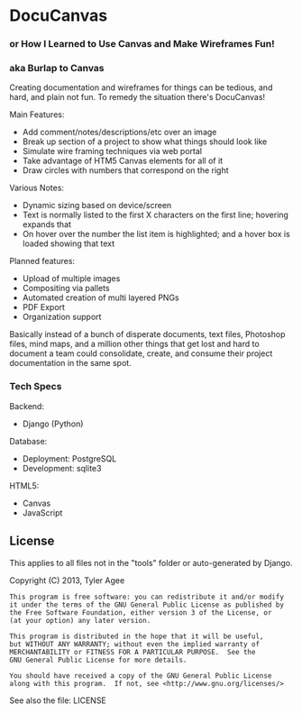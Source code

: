 DocuCanvas
====================

### or How I Learned to Use Canvas and Make Wireframes Fun!
### aka Burlap to Canvas

Creating documentation and wireframes for things can be tedious, and hard, and plain not fun. To remedy the situation there's DocuCanvas!

Main Features:
* Add comment/notes/descriptions/etc over an image
* Break up section of a project to show what things should look like
* Simulate wire framing techniques via web portal
* Take advantage of HTM5 Canvas elements for all of it
* Draw circles with numbers that correspond on the right

Various Notes:
* Dynamic sizing based on device/screen
* Text is normally listed to the first X characters on the first line; hovering expands that
* On hover over the number the list item is highlighted; and a hover box is loaded showing that text

Planned features:
* Upload of multiple images
* Compositing via pallets
* Automated creation of multi layered PNGs
* PDF Export
* Organization support

Basically instead of a bunch of disperate documents, text files, Photoshop files, mind maps, and a million other things that get lost and hard to document a team could consolidate, create, and consume their project documentation in the same spot.


### Tech Specs

Backend:
* Django (Python)

Database:
* Deployment: PostgreSQL
* Development: sqlite3

HTML5:
* Canvas
* JavaScript


License
-------

This applies to all files not in the "tools" folder or auto-generated by Django.

Copyright (C) 2013, Tyler Agee

    This program is free software: you can redistribute it and/or modify
    it under the terms of the GNU General Public License as published by
    the Free Software Foundation, either version 3 of the License, or
    (at your option) any later version.

    This program is distributed in the hope that it will be useful,
    but WITHOUT ANY WARRANTY; without even the implied warranty of
    MERCHANTABILITY or FITNESS FOR A PARTICULAR PURPOSE.  See the
    GNU General Public License for more details.

    You should have received a copy of the GNU General Public License
    along with this program.  If not, see <http://www.gnu.org/licenses/>

See also the file: LICENSE